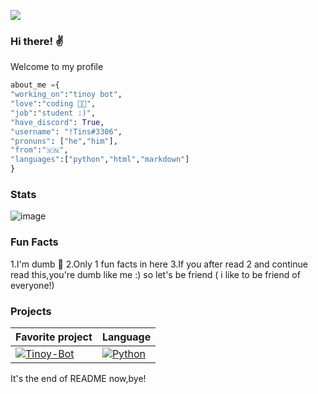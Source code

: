![](https://komarev.com/ghpvc/?username=hnguyen1910&color=orange)

### Hi there! ✌️

Welcome to my profile 

```py
about_me ={
"working_on":"tinoy bot",
"love":"coding 👨‍💻",
"job":"student :)",
"have_discord": True,
"username": "!Tins#3306",
"pronuns": ["he","him"],
"from":"🇻🇳",
"languages":["python","html","markdown"]
}
```

### Stats

![image](https://github-readme-stats.vercel.app/api?username=hnguyen1910&count_private=1&theme=vue)

### Fun Facts
1.I'm dumb 🤪
2.Only 1 fun facts in here
3.If you after read 2 and continue read this,you're dumb like me :) so let's be friend ( i like to be friend of everyone!)

### Projects
| **Favorite project**| **Language** |
| - | - |
| [![Tinoy-Bot](https://img.shields.io/static/v1?label=&message=Tinoy-Bot&color=000605&logo=github&logoColor=FFFFFF&labelColor=000605)](https://github.com/hnguyen1910/tinoy-bot) | [![Python](https://img.shields.io/static/v1?label=&message=Python&color=3C78A9&logo=python&logoColor=FFFFFF)](https://www.python.org/) |

It's the end of README now,bye! 
